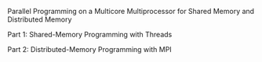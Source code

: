 Parallel Programming on a Multicore Multiprocessor for Shared Memory and Distributed Memory

Part 1: Shared-Memory Programming with Threads

Part 2: Distributed-Memory Programming with MPI
